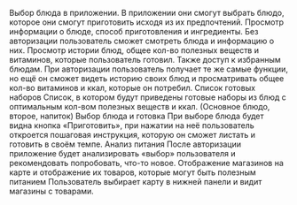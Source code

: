 Выбор блюда в приложении.	В приложении они смогут выбрать блюдо, которое они смогут приготовить исходя из их предпочтений.
Просмотр информации о блюде, способ приготовления и ингредиенты.	Без авторизации пользователь сможет смотреть блюда и информацию о них.
Просмотр истории блюд, общее кол-во полезных веществ и витаминов, которые пользователь готовил. Также доступ к избранным блюдам.	При авторизации пользователь получает те же самые функции, но ещё он сможет видеть историю своих блюд и просматривать общее кол-во витаминов и ккал, которые он потребил.
Список готовых наборов	Список, в котором будут приведены готовые наборы из блюд с оптимальным кол-вом полезных веществ и ккал. (Основное блюдо, второе, напиток)
Выбор блюда и готовка	При выборе блюда будет видна кнопка «Приготовить», при нажатии на неё пользователь откроется пошаговая инструкция, которую он сможет листать и готовить в своём темпе.
Анализ питания	После авторизации приложение будет анализировать «выбор» пользователя и рекомендовать попробовать, что-то новое.
Отображение магазинов на карте и отображение их товаров, которые могут быть полезным питанием	Пользователь выбирает карту в нижней панели и видит магазины с товарами.

